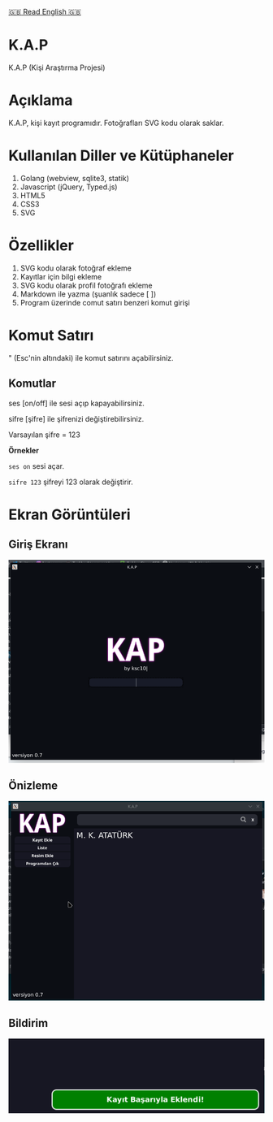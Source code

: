 [:gb: Read English :gb:](./README.md)

# K.A.P

K.A.P (Kişi Araştırma Projesi)

# Açıklama

K.A.P, kişi kayıt programıdır. Fotoğrafları SVG kodu olarak saklar.

# Kullanılan Diller ve Kütüphaneler

1. Golang (webview, sqlite3, statik)
2. Javascript (jQuery, Typed.js)
3. HTML5
4. CSS3
5. SVG

# Özellikler

1. SVG kodu olarak fotoğraf ekleme
2. Kayıtlar için bilgi ekleme
3. SVG kodu olarak profil fotoğrafı ekleme
4. Markdown ile yazma (şuanlık sadece [ ])
5. Program üzerinde comut satırı benzeri komut girişi

# Komut Satırı

" (Esc'nin altındaki) ile komut satırını açabilirsiniz.

## Komutlar

ses [on/off] ile sesi açıp kapayabilirsiniz.

sifre [şifre] ile şifrenizi değiştirebilirsiniz.

Varsayılan şifre = 123

**Örnekler**

`ses on` sesi açar.

`sifre 123` şifreyi 123 olarak değiştirir.

# Ekran Görüntüleri

## Giriş Ekranı
![LoginImage](./1.png)

## Önizleme
![PreviewImage](./2.gif)

## Bildirim
![NotificationImage](./3.png)
